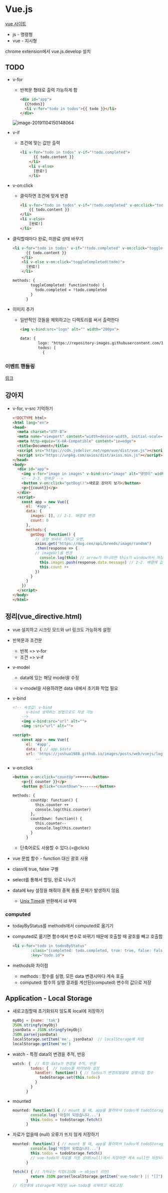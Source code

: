 # Vue.js

[vue 사이트]( https://kr.vuejs.org/v2/guide/ )

* js - 명령형
* vue - 지시형

chrome extension에서 vue.js.develop 설치





## TODO

* v-for

  * 반복문 형태로 출력 가능하게 함

    ```html
    <div id="app">
      {{todos}}
      <li v-for="todo in todos">{{ todo }}</li>
    </div>
    ```
  
  ![image-20191104150148064](./03_01.png)

* v-if

  * 조건에 맞는 값만 출력

    ```html
    <li v-for="todo in todos" v-if="!todo.completed">
          {{ todo.content }}
        </li>
        <li v-else>
          [완료!]
        </li>
    ```

* v-on:click

  * 클릭하면 조건에 맞게 변경

    ```html
    <li v-for="todo in todos" v-if="!todo.completed" v-on:click="todo.completed=true">
        {{ todo.content }}
    </li>
    <li v-else>
        [완료!]
    </li>
    ```

* 클릭할때마다 완료, 미완료 상태 바꾸기

  ```html
  <li v-for="todo in todos" v-if="!todo.completed" v-on:click="toggleCompleted(todo)">
        {{ todo.content }}
      </li>
      <li v-else v-on:click="toggleCompleted(todo)">
        [완료!]
      </li>
  ```

  ```html
  methods: {
          toggleCompleted: function(todo) {
            todo.completed = !todo.completed
          }
        }
  ```

  

* 이미지 추가

  * 일반적인 것들을 제외하고는 디렉토리를 써서 출력한다

    ```html
    <img v-bind:src="logo" alt="" width="200px">
    ```

    ```html
    data: {
            logo: "https://repository-images.githubusercontent.com/105165445/b8efdd00-5d13-11e9-902e-3ce3c3d7e548",
            todos: [
              {
    ```

### 이벤트 핸들링

[링크]( https://kr.vuejs.org/v2/guide/events.html )







## 강아지

* v-for, v-src 기억하기

  ```html
  <!DOCTYPE html>
  <html lang="en">
  <head>
    <meta charset="UTF-8">
    <meta name="viewport" content="width=device-width, initial-scale=1.0">
    <meta http-equiv="X-UA-Compatible" content="ie=edge">
    <title>Document</title>
    <script src="https://cdn.jsdelivr.net/npm/vue/dist/vue.js"></script>
    <script src="https://unpkg.com/axios/dist/axios.min.js"></script>
  </head>
  <body>
    <div id="app">
      <img v-for="image in images" v-bind:src="image" alt="댕댕이" width="200px">
      <!-- 2-3. 반복문 -->
      <button v-on:click="getDog()">새로운 강아지 보기</button>
      <p>{{count}}</p>
    </div>
    <script>
      const app = new Vue({
        el: '#app',
        data: {
          images: [], // 2-1. 배열로 변경
          count: 0
        },
        methods:{
          getDog: function() {
            // 요청 보내서 가지고 오면,
            axios.get("https://dog.ceo/api/breeds/image/random")
            .then(response => {
            // imageUrl을 변경
              console.log(this) // arrow가 아니라면 this가 window여서 저장안됨
              this.images.push(response.data.message) // 2-2. 배열에 값넣기로 바꾸기
              this.count ++
            })
          }
        }
      })
    </script>
  </body>
  </html>
  ```

  



## 정리(vue_directive.html)

* vue 설치하고 시크릿 모드와 url 링크도 가능하게 설정

* 반복문과 조건문

  * 반복 => v-for
  * 조건 => v-if

* v-model

  * data에 있는 해당 model을 수정

  * v-model을 사용하려면 data 내에서 초기화 작업 필요

* v-bind

  ```html
  <!-- 속성값: v-bind
        v-bind 생략하는 방법으로도 작성 가능
      -->
      <img v-bind:src="url" alt="">
      <img :src="url" alt="">
  ```

  ```html
  <script>
      const app = new Vue({
        el: '#app',
        data: { // app.$data
        url: 'https://joshua1988.github.io/images/posts/web/vuejs/logo.png',
            ...
  ```

* v-on:click

  ```html
  <button v-on:click="countUp">+++++</button>
      <p>{{ counter }}</p>
      <button @click="countDown">------</button>
  ```

  ```html
  methods: {
          countUp: function() {
            this.counter ++
            console.log(this.counter)
          },
          countDown: function() {
            this.counter--
            console.log(this.counter)
          }
        }
  ```

  * 단축어로도 사용할 수 있다.(=@click)

* vue 문법 함수 - function 대신 괄호 사용
* class에 true, false 구별
* select를 통해서 할일, 완료 나누기

* data에 key 설정을 해줘야 중복 충돌 문제가 발생하지 않음
  
  * [Unix Time]( https://www.epochconverter.com/ )을 반환해서 id 부여



### computed

* todayByStatus를 methods에서 computed로 옮기기

* computed로 옮기면 함수에서 변수로 바뀌기 때문에 호출할 때 괄호를 빼고 호출함

  ```html
  <li v-for="todo in todosByStatus" 
          :class="{completed: todo.completed, true: true, false: false}"
          :key="todo.id">
  ```

* methods와 차이점

  * methods : 함수를 실행, 모든 data 변경시마다 계속 호출
  * computed: 함수의 실행 결과를 계산된(computed) 변수의 값으로 저장



## Application - Local Storage

* 새로고침할때 초기화되지 않도록 local에 저장하기

  ```js
  myObj = {name: 'tak'}
  JSON.stringfy(myObj)
  jsonData = JSON.stringfy(myObj)
  JSON.parse(jsonData)
  localStorage.setItem('me', jsonData)	// localStorage에 저장
  localStorage.getItem('me')
  ```

  

* watch - 특정 data의 변경을 추적, 반응

  ```js
  watch: {  // 특정 data의 변경을 추적, 반응
          todos: {  // todos를 바라보라 설정
            handler: function() { // todos가 변경되었을때 실행시킬 함수
              todoStorage.set(this.todos)
            }
          }
        }
  ```

  

* mounted

  ```js
  mounted: function() { // mount 될 때, app을 불러와서 todos에 todoStorage에 저장돼있는 값을 저장
          console.log('아침이 되었습니다...')
          this.todos = todoStorage.fetch()
        }
  ```

* 자료가 없을때 (null) 오류가 뜨지 않게 저장하기

  ```js
  mounted: function() { // mount 될 때, app을 불러와서 todos에 todoStorage에 저장돼있는 값을 저장
          console.log('아침이 되었습니다...')
          this.todos = todoStorage.fetch()
          // vue-todo의 자료를 지운 상태(null)에서 저장하면 계속 null만 저장되어서 오류
        }
  ```

  ```js
  fetch() { // 가져오는 작업(JSON -> object 리턴)
          return JSON.parse(localStorage.getItem('vue-todo') || "[]")
        }
  // 이것후에 storage에 저장된 vue-todo를 삭제하고 새로고침
  ```

  